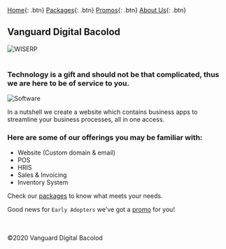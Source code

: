 [Home](https://wiserp-ph.github.io/wiserp){: .btn}
[Packages](https://wiserp-ph.github.io/wiserp/packages){: .btn}
[Promos](https://wiserp-ph.github.io/wiserp/promos){: .btn}
[About Us](https://wiserp-ph.github.io/wiserp/about){: .btn}
## Vanguard Digital Bacolod
![WISERP](https://avatars2.githubusercontent.com/u/40729378?s=120&v=4)
<br/>
<br/>


### Technology is a gift and should not be that complicated, thus we are here to be of service to you. 
![Software](https://raw.githubusercontent.com/WISERP-PH/wiserp/gh-pages/images/software.png)

In a nutshell we create a website which contains business apps to streamline your business processes, all in one access.
<br/>

### Here are some of our offerings you may be familiar with: 
- Website (Custom domain & email)
- POS
- HRIS
- Sales & Invoicing
- Inventory System 

Check our [packages](https://wiserp-ph.github.io/wiserp/packages) to know what meets your needs. 
<br/>

Good news for ` Early Adopters ` we've got a [promo](https://wiserp-ph.github.io/wiserp/promos) for you!
<br/>
<br/>
<br/>

©2020 Vanguard Digital Bacolod
